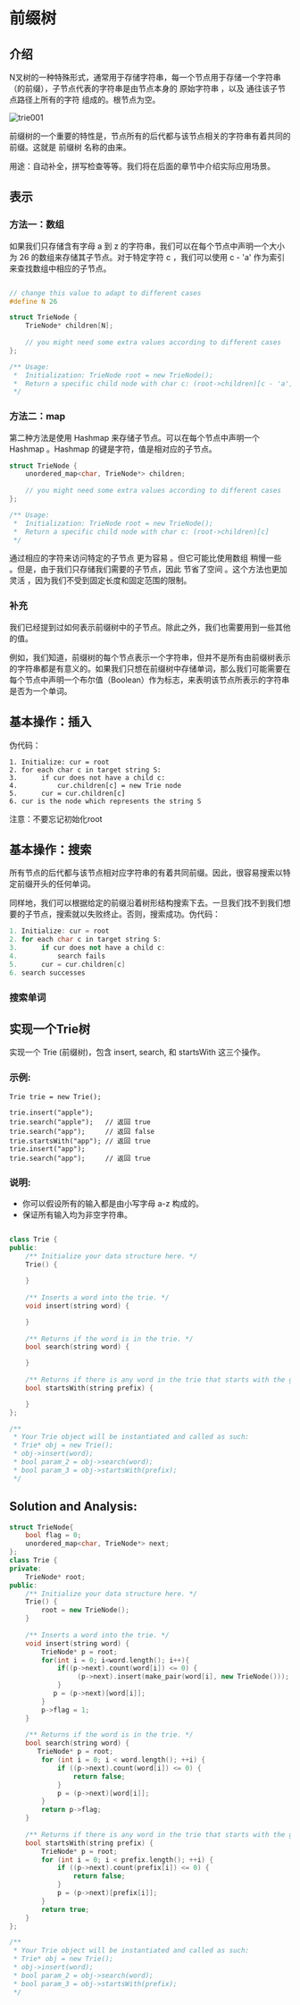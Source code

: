 # 前缀树

## 介绍

N叉树的一种特殊形式，通常用于存储字符串，每一个节点用于存储一个字符串（的前缀），子节点代表的字符串是由节点本身的 原始字符串 ，以及 通往该子节点路径上所有的字符 组成的。根节点为空。

![trie001](https://github.com/nilshao/leetcode_notebook/blob/master/pics/01-trie/trie001.png)

前缀树的一个重要的特性是，节点所有的后代都与该节点相关的字符串有着共同的前缀。这就是 前缀树 名称的由来。

用途：自动补全，拼写检查等等。我们将在后面的章节中介绍实际应用场景。

## 表示

### 方法一：数组

如果我们只存储含有字母 a 到 z 的字符串，我们可以在每个节点中声明一个大小为 26 的数组来存储其子节点。对于特定字符 c ，我们可以使用 c - 'a' 作为索引来查找数组中相应的子节点。

```C++

// change this value to adapt to different cases
#define N 26

struct TrieNode {
    TrieNode* children[N];
    
    // you might need some extra values according to different cases
};

/** Usage:
 *  Initialization: TrieNode root = new TrieNode();
 *  Return a specific child node with char c: (root->children)[c - 'a']
 */

```

### 方法二：map

第二种方法是使用 Hashmap 来存储子节点。可以在每个节点中声明一个 Hashmap 。Hashmap 的键是字符，值是相对应的子节点。

```C++
struct TrieNode {
    unordered_map<char, TrieNode*> children;
    
    // you might need some extra values according to different cases
};

/** Usage:
 *  Initialization: TrieNode root = new TrieNode();
 *  Return a specific child node with char c: (root->children)[c]
 */

```
通过相应的字符来访问特定的子节点 更为容易 。但它可能比使用数组 稍慢一些 。但是，由于我们只存储我们需要的子节点，因此 节省了空间 。这个方法也更加 灵活 ，因为我们不受到固定长度和固定范围的限制。

### 补充

我们已经提到过如何表示前缀树中的子节点。除此之外，我们也需要用到一些其他的值。

例如，我们知道，前缀树的每个节点表示一个字符串，但并不是所有由前缀树表示的字符串都是有意义的。如果我们只想在前缀树中存储单词，那么我们可能需要在每个节点中声明一个布尔值（Boolean）作为标志，来表明该节点所表示的字符串是否为一个单词。

## 基本操作：插入

伪代码：

```
1. Initialize: cur = root
2. for each char c in target string S:
3. 		if cur does not have a child c:
4.			cur.children[c] = new Trie node
5.		cur = cur.children[c]
6. cur is the node which represents the string S
```

注意：不要忘记初始化root

## 基本操作：搜索

所有节点的后代都与该节点相对应字符串的有着共同前缀。因此，很容易搜索以特定前缀开头的任何单词。

同样地，我们可以根据给定的前缀沿着树形结构搜索下去。一旦我们找不到我们想要的子节点，搜索就以失败终止。否则，搜索成功。伪代码：

```C++
1. Initialize: cur = root
2. for each char c in target string S:
3. 		if cur does not have a child c:
4.			search fails
5.		cur = cur.children[c]
6. search successes
```

### 搜索单词

## 实现一个Trie树

实现一个 Trie (前缀树)，包含 insert, search, 和 startsWith 这三个操作。

### 示例:

```
Trie trie = new Trie();

trie.insert("apple");
trie.search("apple");   // 返回 true
trie.search("app");     // 返回 false
trie.startsWith("app"); // 返回 true
trie.insert("app");   
trie.search("app");     // 返回 true

```

### 说明:

+ 你可以假设所有的输入都是由小写字母 a-z 构成的。
+ 保证所有输入均为非空字符串。

```C++

class Trie {
public:
    /** Initialize your data structure here. */
    Trie() {
        
    }
    
    /** Inserts a word into the trie. */
    void insert(string word) {

    }
    
    /** Returns if the word is in the trie. */
    bool search(string word) {

    }
    
    /** Returns if there is any word in the trie that starts with the given prefix. */
    bool startsWith(string prefix) {

    }
};

/**
 * Your Trie object will be instantiated and called as such:
 * Trie* obj = new Trie();
 * obj->insert(word);
 * bool param_2 = obj->search(word);
 * bool param_3 = obj->startsWith(prefix);
 */

 ```

 ## Solution and Analysis:

```C++
struct TrieNode{
    bool flag = 0;
    unordered_map<char, TrieNode*> next;
};
class Trie {
private:
    TrieNode* root;
public:
    /** Initialize your data structure here. */
    Trie() {
        root = new TrieNode();
    }
    
    /** Inserts a word into the trie. */
    void insert(string word) {
        TrieNode* p = root;
        for(int i = 0; i<word.length(); i++){
            if((p->next).count(word[i]) <= 0) {
                 (p->next).insert(make_pair(word[i], new TrieNode()));
            }
           p = (p->next)[word[i]];
        }
        p->flag = 1;
    }
    
    /** Returns if the word is in the trie. */
    bool search(string word) {
       TrieNode* p = root;
        for (int i = 0; i < word.length(); ++i) {
            if ((p->next).count(word[i]) <= 0) {
                return false;
            }
            p = (p->next)[word[i]];
        }
        return p->flag;
    }
    
    /** Returns if there is any word in the trie that starts with the given prefix. */
    bool startsWith(string prefix) {
        TrieNode* p = root;
        for (int i = 0; i < prefix.length(); ++i) {
            if ((p->next).count(prefix[i]) <= 0) {
                return false;
            }
            p = (p->next)[prefix[i]];
        }
        return true;
    }
};

/**
 * Your Trie object will be instantiated and called as such:
 * Trie* obj = new Trie();
 * obj->insert(word);
 * bool param_2 = obj->search(word);
 * bool param_3 = obj->startsWith(prefix);
 */
```
